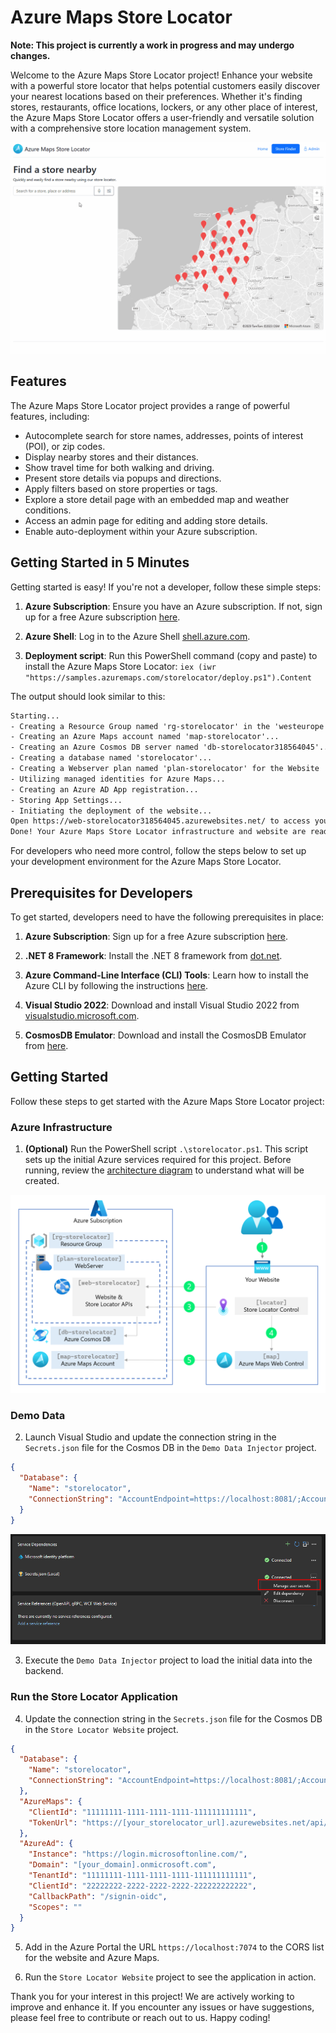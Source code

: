 # Azure Maps Store Locator

**Note: This project is currently a work in progress and may undergo changes.**

Welcome to the Azure Maps Store Locator project! Enhance your website with a powerful store locator that helps potential customers easily discover your nearest locations based on their preferences. Whether it's finding stores, restaurants, office locations, lockers, or any other place of interest, the Azure Maps Store Locator offers a user-friendly and versatile solution with a comprehensive store location management system.

![Azure Maps Store Locator](Images/Animation.gif)

## Features

The Azure Maps Store Locator project provides a range of powerful features, including:

- Autocomplete search for store names, addresses, points of interest (POI), or zip codes.
- Display nearby stores and their distances.
- Show travel time for both walking and driving.
- Present store details via popups and directions.
- Apply filters based on store properties or tags.
- Explore a store detail page with an embedded map and weather conditions.
- Access an admin page for editing and adding store details.
- Enable auto-deployment within your Azure subscription.

## Getting Started in 5 Minutes

Getting started is easy! If you're not a developer, follow these simple steps:

1. **Azure Subscription**: Ensure you have an Azure subscription. If not, sign up for a free Azure subscription [here](https://azure.microsoft.com/free).

2. **Azure Shell**: Log in to the Azure Shell [shell.azure.com](https://shell.azure.com/).

3. **Deployment script**: Run this PowerShell command (copy and paste) to install the Azure Maps Store Locator: `iex (iwr "https://samples.azuremaps.com/storelocator/deploy.ps1").Content`

The output should look similar to this:

```txt
Starting...
- Creating a Resource Group named 'rg-storelocator' in the 'westeurope' location...
- Creating an Azure Maps account named 'map-storelocator'...
- Creating an Azure Cosmos DB server named 'db-storelocator318564045'...
- Creating a database named 'storelocator'...
- Creating a Webserver plan named 'plan-storelocator' for the Website 'web-storelocator318564045'...
- Utilizing managed identities for Azure Maps...
- Creating an Azure AD App registration...
- Storing App Settings...
- Initiating the deployment of the website...
Open https://web-storelocator318564045.azurewebsites.net/ to access your Store Locator.
Done! Your Azure Maps Store Locator infrastructure and website are ready.
```

For developers who need more control, follow the steps below to set up your development environment for the Azure Maps Store Locator.

## Prerequisites for Developers

To get started, developers need to have the following prerequisites in place:

1. **Azure Subscription**: Sign up for a free Azure subscription [here](https://azure.microsoft.com/free).

2. **.NET 8 Framework**: Install the .NET 8 framework from [dot.net](https://dot.net/).

3. **Azure Command-Line Interface (CLI) Tools**: Learn how to install the Azure CLI by following the instructions [here](https://docs.microsoft.com/en-us/cli/azure/install-azure-cli).

4. **Visual Studio 2022**: Download and install Visual Studio 2022 from [visualstudio.microsoft.com](https://visualstudio.microsoft.com/).

5. **CosmosDB Emulator**: Download and install the CosmosDB Emulator from [here](https://docs.microsoft.com/en-us/azure/cosmos-db/local-emulator).

## Getting Started

Follow these steps to get started with the Azure Maps Store Locator project:

### Azure Infrastructure

1. **(Optional)** Run the PowerShell script `.\storelocator.ps1`. This script sets up the initial Azure services required for this project. Before running, review the [architecture diagram](Images/Architecture.png) to understand what will be created.

![Architecture Diagram](Images/Architecture.png)

### Demo Data

2. Launch Visual Studio and update the connection string in the `Secrets.json` file for the Cosmos DB in the `Demo Data Injector` project.

```json
{
  "Database": {
    "Name": "storelocator",
    "ConnectionString": "AccountEndpoint=https://localhost:8081/;AccountKey=[your_key]"
  }
}
```

![Secrets.json](Images/secrets.png)

3. Execute the `Demo Data Injector` project to load the initial data into the backend.

### Run the Store Locator Application

4. Update the connection string in the `Secrets.json` file for the Cosmos DB in the `Store Locator Website` project.

```json
{
  "Database": {
    "Name": "storelocator",
    "ConnectionString": "AccountEndpoint=https://localhost:8081/;AccountKey=[your_key]"
  },
  "AzureMaps": {
    "ClientId": "11111111-1111-1111-1111-111111111111",
    "TokenUrl": "https://[your_storelocator_url].azurewebsites.net/api/azuremaps/token"
  },
  "AzureAd": {
    "Instance": "https://login.microsoftonline.com/",
    "Domain": "[your_domain].onmicrosoft.com",
    "TenantId": "11111111-1111-1111-1111-111111111111",
    "ClientId": "22222222-2222-2222-2222-222222222222",
    "CallbackPath": "/signin-oidc",
    "Scopes": ""
  }
}
```

5. Add in the Azure Portal the URL `https://localhost:7074` to the CORS list for the website and Azure Maps.

6. Run the `Store Locator Website` project to see the application in action.

Thank you for your interest in this project! We are actively working to improve and enhance it. If you encounter any issues or have suggestions, please feel free to contribute or reach out to us. Happy coding!